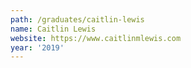 ```yaml
---
path: /graduates/caitlin-lewis
name: Caitlin Lewis
website: https://www.caitlinmlewis.com
year: '2019'
---
```


							
